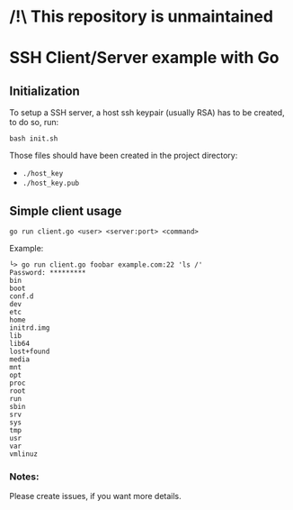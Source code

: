 # /!\ This repository is unmaintained


# SSH Client/Server example with Go

## Initialization

To setup a SSH server, a host ssh keypair (usually RSA) has to be created, to do so, run:

```
bash init.sh
```

Those files should have been created in the project directory:

* `./host_key`
* `./host_key.pub`

## Simple client usage

```
go run client.go <user> <server:port> <command>
```

Example:

```
└> go run client.go foobar example.com:22 'ls /'
Password: *********
bin
boot
conf.d
dev
etc
home
initrd.img
lib
lib64
lost+found
media
mnt
opt
proc
root
run
sbin
srv
sys
tmp
usr
var
vmlinuz
```

### Notes:

Please create issues, if you want more details.
